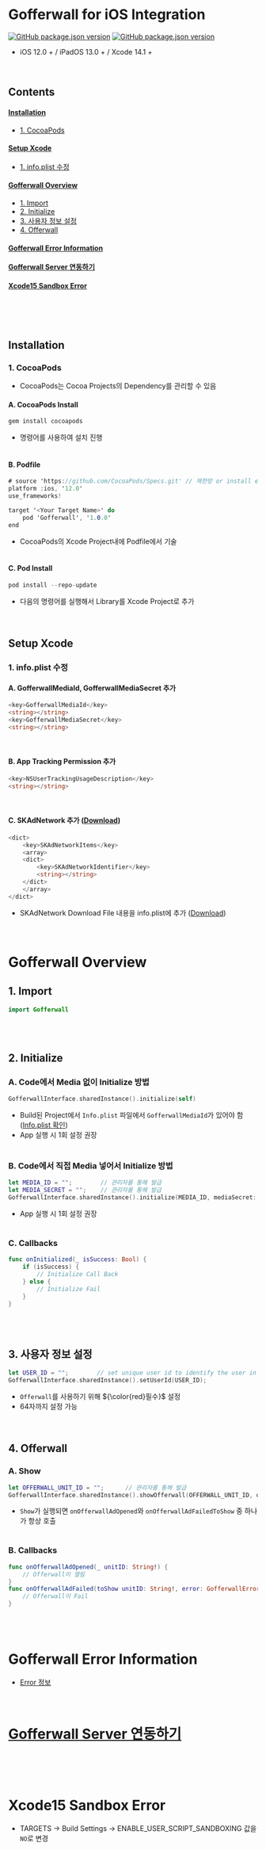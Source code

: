 # Gofferwall for iOS Integration
[![GitHub package.json version](https://img.shields.io/badge/Android-1.0.0-blue)](https://github.com/Gofferwall/Gofferwall-Android-Sample)
[![GitHub package.json version](https://img.shields.io/badge/iOS-1.0.0-blue)](../../releases)

- iOS 12.0 + / iPadOS 13.0 + / Xcode 14.1 +
<br/>

## Contents
#### [Installation](#installation-1)
- [1. CocoaPods](#1-cocoapods)
#### [Setup Xcode](#setup-xcode-1)
- [1. info.plist 수정](#1-infoplist-수정)
#### [Gofferwall Overview](#gofferwall-overview-1)
- [1. Import](#1-import)
- [2. Initialize](#2-initialize)
- [3. 사용자 정보 설정](#3-사용자-정보-설정)
- [4. Offerwall](#4-offerwall)
#### [Gofferwall Error Information](./api_documentation.md#model)
#### [Gofferwall Server 연동하기](./reward_callback_info.md)
#### [Xcode15 Sandbox Error](#xcode15-sandbox-error-1)
<br/><br/><br/>

## Installation
### 1. CocoaPods
- CocoaPods는 Cocoa Projects의 Dependency를 관리할 수 있음

#### A. CocoaPods Install
```csharp
gem install cocoapods
```
- 명령어를 사용하여 설치 진행
<br/><br/>

#### B. Podfile
```csharp
# source 'https://github.com/CocoaPods/Specs.git' // 제한망 or install error시 추가
platform :ios, '12.0'
use_frameworks!

target '<Your Target Name>' do
    pod 'Gofferwall', '1.0.0'
end
```
- CocoaPods의 Xcode Project내에 Podfile에서 기술
<br/><br/>

#### C. Pod Install
```csharp
pod install --repo-update
```
- 다음의 명령어를 실행해서 Library를 Xcode Project로 추가
<br/><br/><br/>

## Setup Xcode
### 1. info.plist 수정
#### A. GofferwallMediaId, GofferwallMediaSecret 추가
```csharp
<key>GofferwallMediaId</key>
<string></string>
<key>GofferwallMediaSecret</key>
<string></string>
```
<br/>

#### B. App Tracking Permission 추가
```csharp
<key>NSUserTrackingUsageDescription</key>
<string></string>
```
<br/>

#### C. SKAdNetwork 추가 ([Download](../../releases/download/1.0.0/GofferwallSkAdNetworks.plist))
```csharp
<dict>
    <key>SKAdNetworkItems</key>
    <array>
	<dict>
	    <key>SKAdNetworkIdentifier</key>
	    <string></string>
	</dict>
    </array>
</dict>
```
- SKAdNetwork Download File 내용을 info.plist에 추가 ([Download](../../releases/download/1.0.0/GofferwallSkAdNetworks.plist))
<br/><br/><br/>

# Gofferwall Overview
## 1. Import
```swift
import Gofferwall
```
<br/><br/>

## 2. Initialize
### A. Code에서 Media 없이 Initialize 방법
```swift
GofferwallInterface.sharedInstance().initialize(self)
```
- Build된 Project에서 `Info.plist` 파일에서 `GofferwallMediaId`가 있어야 함 ([Info.plist 확인](./#a-gofferwallmediaid-gofferwallmediasecret-추가))
- App 실행 시 1회 설정 권장
<br/><br/>

### B. Code에서 직접 Media 넣어서 Initialize 방법
```swift
let MEDIA_ID = "";        // 관리자를 통해 발급
let MEDIA_SECRET = "";    // 관리자를 통해 발급
GofferwallInterface.sharedInstance().initialize(MEDIA_ID, mediaSecret: MEDIA_SECRET, delegate: self)
```
- App 실행 시 1회 설정 권장
<br/><br/>

### C. Callbacks
```swift
func onInitialized(_ isSuccess: Bool) {
    if (isSuccess) {
        // Initialize Call Back
    } else {
        // Initialize Fail
    }
}
```
<br/><br/>

## 3. 사용자 정보 설정
```swift
let USER_ID = "";        // set unique user id to identify the user in reward information
GofferwallInterface.sharedInstance().setUserId(USER_ID);
```
- `Offerwall`를 사용하기 위해 ${\color{red}필수}$ 설정
- 64자까지 설정 가능
<br/><br/><br/>

## 4. Offerwall
### A. Show
```swift
let OFFERWALL_UNIT_ID = "";      // 관리자를 통해 발급
GofferwallInterface.sharedInstance().showOfferwall(OFFERWALL_UNIT_ID, delegate: self)
```
- `Show`가 실행되면 `onOfferwallAdOpened`와 `onOfferwallAdFailedToShow` 중 하나가 항상 호출
<br/><br/>

### B. Callbacks
```swift
func onOfferwallAdOpened(_ unitID: String!) {
    // Offerwall이 열림
}
func onOfferwallAdFailed(toShow unitID: String!, error: GofferwallError!) {
    // Offerwall이 Fail
}
```
<br/><br/>

# Gofferwall Error Information
- [Error 정보](./api_documentation.md#model)
<br/><br/><br/>

# [Gofferwall Server 연동하기](./reward_callback_info.md)
<br/><br/><br/>

# Xcode15 Sandbox Error
- TARGETS -> Build Settings -> ENABLE_USER_SCRIPT_SANDBOXING 값을 `NO`로 변경

